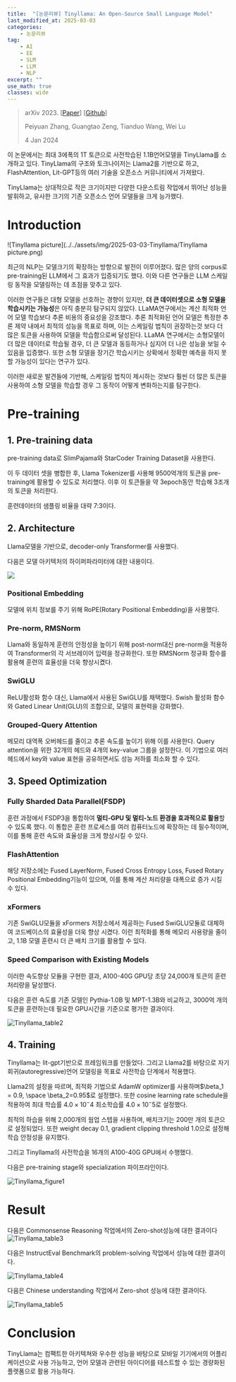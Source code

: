 ```yaml
---
title:  "[논문리뷰] Tinyllama: An Open-Source Small Language Model"
last_modified_at: 2025-03-03
categories:
    - 논문리뷰
tag: 
    - AI
    - EE
    - SLM
    - LLM
    - NLP
excerpt: ""
use_math: true
classes: wide
---
```


>arXiv 2023. [[Paper](https://arxiv.org/abs/2401.02385)] [[Github](https://github.com/jzhang38/TinyLlama)]
>
>Peiyuan Zhang, Guangtao Zeng, Tianduo Wang, Wei Lu
>
>4 Jan 2024

이 논문에서는 최대 3에폭의 1T 토큰으로 사전학습된 1.1B언어모델을 TinyLlama를 소개하고 있다. TinyLlama의 구조와 토크나이저는 Llama2를 기반으로 하고, FlashAttention, Lit-GPT등의 여러 기술을 오픈소스 커뮤니티에서 가져왔다. 

 TinyLlama는 상대적으로 작은 크기이지만 다양한 다운스트림 작업에서 뛰어난 성능을 발휘하고, 유사한 크기의 기존 오픈소스 언어 모델들을 크게 능가했다.

# Introduction

![Tinyllama picture](../../assets/img/2025-03-03-Tinyllama/Tinyllama picture.png)</center>



최근의 NLP는 모델크기의 확장하는 방향으로 발전이 이루어졌다. 많은 양의 corpus로 pre-training된 LLM에서 그 효과가 입증되기도 했다. 이와 다른 연구들은 LLM 스케일링 동작을 모델링하는 데 초점을 맞추고 있다. 

이러한 연구들은 대형 모델을 선호하는 경향이 있지만, **더 큰 데이터셋으로 소형 모델을 학습시키는 가능성**은 아직 충분히 탐구되지 않았다. LLaMA연구에서는 계산 최적화 언어 모델 학습보다 추론 비용의 중요성을 강조했다. 추론 최적화된 언어 모델은 특정한 추론 제약 내에서 최적의 성능을 목표로 하며, 이는 스케일링 법칙이 권장하는것 보다 더 많은 토큰을 사용하여 모델을 학습함으로써 달성된다. LLaMA 연구에서는 소형모델이 더 많은 데이터로 학습될 경우, 더 큰 모델과 동등하거나 심지어 더 나은 성능을 보일 수 있음을 입증했다. 또한 소형 모델을 장기간 학습시키는 상확에서 정확한 예측을 하지 못할 가능성이 있다는 연구가 있다.

이러한 새로운 발견들에 기반해, 스케일링 법칙이 제시하는 것보다 훨씬 더 많은 토큰을 사용하여 소형 모델을 학습할 경우 그 동작이 어떻게 변화하는지를 탐구한다.  

# Pre-training

## 1. Pre-training data

pre-training data로 SlimPajama와 StarCoder Training Dataset을 사용한다.

이 두 데이터 셋을 병합한 후, Llama Tokenizer를 사용해 9500억개의 토큰을 pre-training에 활용할 수 있도로 처리했다. 이후 이 토큰들을 약 3epoch동안 학습해 3조개의 토큰을 처리한다.

훈련데이터의 샘플링 비율을 대략 7:3이다.

## 2. Architecture

Llama모델을 기반으로, decoder-only Transformer를 사용했다. 

다음은 모델 아키텍처의 하이퍼파라미터에 대한 내용이다.

![](../../assets/img/2025-03-03-Tinyllama/Tinyllama_table1.png)</center>



### Positional Embedding

모델에 위치 정보를 주기 위해 RoPE(Rotary Positional Embedding)을 사용했다.

### Pre-norm, RMSNorm

Llama와 동일하게 훈련의 안정성을 높이기 위해 post-norm대신 pre-norm을 적용하여 Transformer의 각 서브레이어 입력을 정규화한다. 또한 RMSNorm 정규화 함수를 활용해 훈련의 효율성을 더욱 향상시켰다.

### SwiGLU

ReLU활성화 함수 대신, Llama에서 사용된 SwiGLU를 채택했다. Swish 활성화 함수와 Gated Linear Unit(GLU)의 조합으로, 모델의 표현력을 강화했다.

### Grouped-Query Attention

메모리 대역폭 오버헤드를 줄이고 추론 속도를 높이기 위해 이를 사용한다. Query attention을 위한 32개의 헤드와 4개의 key-value 그룹을 설정한다. 이 기법으로 여러 헤드에서 key와 value 표현을 공유하면서도 성능 저하를 최소화 할 수 있다.

## 3. Speed Optimization

### Fully Sharded Data Parallel(FSDP)

훈련 과정에서 FSDP3을 통합하여 **멀티-GPU 및 멀티-노드 환경을 효과적으로 활용**할 수 있도록 했다. 이 통합은 훈련 프로세스를 여러 컴퓨터노드에 확장하는 데 필수적이며, 이를 통해 훈련 속도와 효율성을 크게 향상시킬 수 있다.

### FlashAttention

해당 저장소에는 Fused LayerNorm, Fused Cross Entropy Loss, Fused Rotary Positional Embedding기능이 있으며, 이를 통해 계산 처리량을 대폭으로 증가 시킬 수 있다.

### xFormers

기존 SwiGLU모듈을 xFormers 저장소에서 제공하는 Fused SwiGLU모듈로 대체하여 코드베이스의 효율성을 더욱 향상 시켰다. 이런 최적화를 통해 메모리 사용량을 줄이고, 1.1B 모델 훈련시 더 큰 배치 크기를 활용할 수 있다.

### Speed Comparison with Existing Models

이러한 속도향상 모듈을 구현한 결과, A100-40G GPU당 초당 24,000개 토큰의 훈련 처리량을 달성했다.

다음은 훈련 속도를 기존 모델인 Pythia-1.0B 및 MPT-1.3B와 비교하고, 3000억 개의 토큰을 훈련하는데 필요한 GPU시간을 기준으로 평가한 결과이다. 

![Tinyllama_table2](../../assets/img/2025-03-03-Tinyllama/Tinyllama_table2.png)</center>



## 4. Training

Tinyllama는 lit-gpt기반으로 프레임워크를 만들었다. 그리고 Llama2를 바탕으로 자기회귀(autoregressive)언어 모델링을 목표로 사전학습 단계에서 적용했다. 

Llama2의 설정을 따르며, 최적화 기법으로 AdamW optimizer를 사용하며$\beta_1 = 0.9, \space \beta_2=0.95$로 설정했다. 또한 cosine learning rate schedule을 적용하여 최대 학습률 $4.0 \times 10^-4$ 최소학습률 $4.0\times 10^-5$로 설정했다.

최적의 하습을 위해 2,000개의 웜업 스텝을 사용하며, 배치크기는 200만 개의 토큰으로 설정되었다. 또한 weight decay 0.1, gradient clipping threshold 1.0으로 설정해 학습 안정성을 유지했다.

그리고 Tinyllama의 사전학습을 16개의 A100-40G GPU에서 수행했다. 

 다음은 pre-training stage와 specialization 파이프라인이다.

![Tinyllama_figure1](../../assets/img/2025-03-03-Tinyllama/Tinyllama_figure1.png)</center>



# Result

다음은 Commonsense Reasoning 작업에서의 Zero-shot성능에 대한 결과이다 ![Tinyllama_table3](../../assets/img/2025-03-03-Tinyllama/Tinyllama_table3.png)

</center>



다음은 InstructEval Benchmark의 problem-solving 작업에서 성능에 대한 결과이다.

![Tinyllama_table4](../../assets/img/2025-03-03-Tinyllama/Tinyllama_table4.png)</center>





다음은 Chinese understanding 작업에서 Zero-shot 성능에 대한 결과이다.

![Tinyllama_table5](../../assets/img/2025-03-03-Tinyllama/Tinyllama_table5.png)</center>



# Conclusion

TinyLlama는 컴팩트한 아키텍쳐와 우수한 성능을 바탕으로 모바일 기기에서의 어플리케이션으로 사용 가능하고, 언어 모델과 관련된 아이디어를 테스트할 수 있는 경량화된 플랫폼으로 활용 가능하다.

